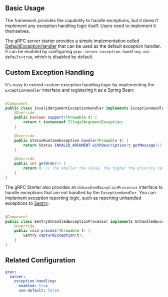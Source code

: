 ## Basic Usage

The framework provides the capability to handle exceptions, but it doesn't implement any exception handling logic
itself. Users need to implement it themselves.

The gRPC server starter provides a simple implementation
called [DefaultExceptionHandler](https://github.com/DanielLiu1123/grpc-starter/blob/main/grpc-boot-autoconfigure/grpc-server-boot-autoconfigure/src/main/java/com/freemanan/starter/grpc/server/feature/exceptionhandling/DefaultExceptionHandler.java)
that can be used as the default exception handler. It can be enabled by
configuring `grpc.server.exception-handling.use-default=true`, which is disabled by default.

## Custom Exception Handling

It's easy to extend custom exception handling logic by implementing the `ExceptionHandler` interface and registering it
as a Spring Bean:

```java

@Component
public class InvalidArgumentExceptionHandler implements ExceptionHandler {
    @Override
    public boolean support(Throwable t) {
        return t instanceof IllegalArgumentException;
    }

    @Override
    public StatusRuntimeException handle(Throwable t) {
        return Status.INVALID_ARGUMENT.withDescription(t.getMessage()).asRuntimeException();
    }

    @Override
    public int getOrder() {
        return 0; // The smaller the value, the higher the priority (executed earlier)
    }
}
```

The gRPC Starter also provides an `UnhandledExceptionProcessor` interface to handle exceptions that are not handled by
the `ExceptionHandler`. You can implement exception reporting logic, such as reporting unhandled exceptions
to [Sentry](https://sentry.io/):

```java

@Component
public class SentryUnhandledExceptionProcessor implements UnhandledExceptionProcessor {
    @Override
    public void process(Throwable t) {
        Sentry.captureException(t);
    }
}
```

## Related Configuration

```yaml
grpc:
  server:
    exception-handling:
      enabled: true
      use-default: false
```